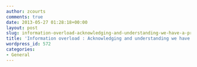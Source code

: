 ```yaml
---
author: zcourts
comments: true
date: 2013-05-27 01:28:18+00:00
layout: post
slug: information-overload-acknowledging-and-understanding-we-have-a-problem
title: 'Information overload : Acknowledging and understanding we have a problem'
wordpress_id: 572
categories:
- General
---
```



